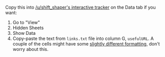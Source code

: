 Copy this into [/u/shift_shaper's interactive tracker](https://old.reddit.com/r/Fantasy/comments/1joyvo9/interactive_bingo_card_2025/) on the Data tab if you want:

1. Go to "View"
2. Hidden Sheets
3. Show Data
4. Copy-paste the text from `links.txt` file into column G, `usefulURL`. A couple of the cells might have some [slightly different formatting](https://i.imgur.com/UXC4uB7.png), don't worry about this.
